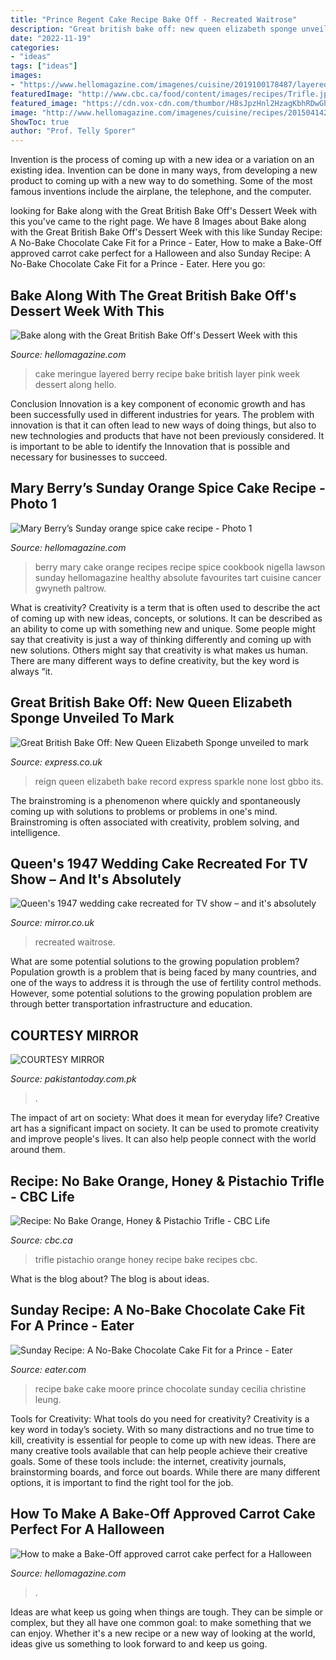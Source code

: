```yaml
---
title: "Prince Regent Cake Recipe Bake Off - Recreated Waitrose"
description: "Great british bake off: new queen elizabeth sponge unveiled to mark"
date: "2022-11-19"
categories:
- "ideas"
tags: ["ideas"]
images:
- "https://www.hellomagazine.com/imagenes/cuisine/2019100178487/layered-berry-meringue-cake-recipe/0-379-575/layered-merganie-cake-t.jpg"
featuredImage: "http://www.cbc.ca/food/content/images/recipes/Trifle.jpg"
featured_image: "https://cdn.vox-cdn.com/thumbor/H8sJpzHnl2HzagKbhRDwGhu2ABk=/0x0:600x772/1200x0/filters:focal(0x0:600x772):no_upscale()/cdn.vox-cdn.com/uploads/chorus_asset/file/6255375/LFBaking_coversmall.0.jpg"
image: "http://www.hellomagazine.com/imagenes/cuisine/recipes/2015041424607/mary-berry-orange-spice-cake-recipe/0-126-642/cake--a.jpg"
ShowToc: true
author: "Prof. Telly Sporer"
---
```



Invention is the process of coming up with a new idea or a variation on an existing idea. Invention can be done in many ways, from developing a new product to coming up with a new way to do something. Some of the most famous inventions include the airplane, the telephone, and the computer.

	

		
looking for Bake along with the Great British Bake Off&#039;s Dessert Week with this you've came to the right page. We have 8 Images about Bake along with the Great British Bake Off&#039;s Dessert Week with this like Sunday Recipe: A No-Bake Chocolate Cake Fit for a Prince - Eater, How to make a Bake-Off approved carrot cake perfect for a Halloween and also Sunday Recipe: A No-Bake Chocolate Cake Fit for a Prince - Eater. Here you go:
		
    
## Bake Along With The Great British Bake Off&#039;s Dessert Week With This

<img loading=lazy src="https://www.hellomagazine.com/imagenes/cuisine/2019100178487/layered-berry-meringue-cake-recipe/0-379-575/layered-merganie-cake-t.jpg" onerror="this.onerror=null;this.src='https://tse1.mm.bing.net/th?id=OIP.zPhfquD1eVygIKb-0feXeAHaEc&amp;pid=15.1';" alt="Bake along with the Great British Bake Off&#039;s Dessert Week with this">

_Source: hellomagazine.com_

>cake meringue layered berry recipe bake british layer pink week dessert along hello. 

	

Conclusion
Innovation is a key component of economic growth and has been successfully used in different industries for years. The problem with innovation is that it can often lead to new ways of doing things, but also to new technologies and products that have not been previously considered. It is important to be able to identify the Innovation that is possible and necessary for businesses to succeed.

    
## Mary Berry’s Sunday Orange Spice Cake Recipe - Photo 1

<img loading=lazy src="http://www.hellomagazine.com/imagenes/cuisine/recipes/2015041424607/mary-berry-orange-spice-cake-recipe/0-126-642/cake--a.jpg" onerror="this.onerror=null;this.src='https://tse4.mm.bing.net/th?id=OIP.lmX_CEh_45ylO3muZPzgdQHaLG&amp;pid=15.1';" alt="Mary Berry’s Sunday orange spice cake recipe - Photo 1">

_Source: hellomagazine.com_

>berry mary cake orange recipes recipe spice cookbook nigella lawson sunday hellomagazine healthy absolute favourites tart cuisine cancer gwyneth paltrow. 

	

What is creativity?
Creativity is a term that is often used to describe the act of coming up with new ideas, concepts, or solutions. It can be described as an ability to come up with something new and unique. Some people might say that creativity is just a way of thinking differently and coming up with new solutions. Others might say that creativity is what makes us human. There are many different ways to define creativity, but the key word is always “it.

    
## Great British Bake Off: New Queen Elizabeth Sponge Unveiled To Mark

<img loading=lazy src="https://cdn.images.express.co.uk/img/dynamic/106/285x190/603593_1.jpg" onerror="this.onerror=null;this.src='https://tse3.mm.bing.net/th?id=OIP.Cidy0l5ZVxLhmbBg8hgDQgAAAA&amp;pid=15.1';" alt="Great British Bake Off: New Queen Elizabeth Sponge unveiled to mark">

_Source: express.co.uk_

>reign queen elizabeth bake record express sparkle none lost gbbo its. 

	

The brainstroming is a phenomenon where quickly and spontaneously coming up with solutions to problems or problems in one's mind. Brainstroming is often associated with creativity, problem solving, and intelligence.

    
## Queen&#039;s 1947 Wedding Cake Recreated For TV Show – And It&#039;s Absolutely

<img loading=lazy src="https://i2-prod.mirror.co.uk/incoming/article11429575.ece/ALTERNATES/s615b/A_VERY_ROYAL_WEDDING_03.jpg" onerror="this.onerror=null;this.src='https://tse4.mm.bing.net/th?id=OIP.yRbsMmjBhxTLTvwY8YNiXQHaK0&amp;pid=15.1';" alt="Queen&#039;s 1947 wedding cake recreated for TV show – and it&#039;s absolutely">

_Source: mirror.co.uk_

>recreated waitrose. 

	

What are some potential solutions to the growing population problem?
Population growth is a problem that is being faced by many countries, and one of the ways to address it is through the use of fertility control methods. However, some potential solutions to the growing population problem are through better transportation infrastructure and education.

    
## COURTESY MIRROR

<img loading=lazy src="https://cache.pakistantoday.com.pk/NADIA.jpg" onerror="this.onerror=null;this.src='https://tse3.mm.bing.net/th?id=OIP.VLzzTbd9zgvuaXMGrTWaDQHaE7&amp;pid=15.1';" alt="COURTESY MIRROR">

_Source: pakistantoday.com.pk_

>. 

	

The impact of art on society: What does it mean for everyday life?
Creative art has a significant impact on society. It can be used to promote creativity and improve people's lives. It can also help people connect with the world around them.

    
## Recipe: No Bake Orange, Honey &amp; Pistachio Trifle - CBC Life

<img loading=lazy src="http://www.cbc.ca/food/content/images/recipes/Trifle.jpg" onerror="this.onerror=null;this.src='https://tse1.mm.bing.net/th?id=OIP.rVMg45rnaTBE--Z4kEKrDwHaEK&amp;pid=15.1';" alt="Recipe: No Bake Orange, Honey &amp; Pistachio Trifle - CBC Life">

_Source: cbc.ca_

>trifle pistachio orange honey recipe bake recipes cbc. 

	

What is the blog about?
The blog is about ideas.

    
## Sunday Recipe: A No-Bake Chocolate Cake Fit For A Prince - Eater

<img loading=lazy src="https://cdn.vox-cdn.com/thumbor/H8sJpzHnl2HzagKbhRDwGhu2ABk=/0x0:600x772/1200x0/filters:focal(0x0:600x772):no_upscale()/cdn.vox-cdn.com/uploads/chorus_asset/file/6255375/LFBaking_coversmall.0.jpg" onerror="this.onerror=null;this.src='https://tse3.mm.bing.net/th?id=OIP.1vIs0Kzx-PO37fKr4tDq5AHaJh&amp;pid=15.1';" alt="Sunday Recipe: A No-Bake Chocolate Cake Fit for a Prince - Eater">

_Source: eater.com_

>recipe bake cake moore prince chocolate sunday cecilia christine leung. 

	

Tools for Creativity: What tools do you need for creativity?
Creativity is a key word in today’s society. With so many distractions and no true time to kill, creativity is essential for people to come up with new ideas. There are many creative tools available that can help people achieve their creative goals. Some of these tools include: the internet, creativity journals, brainstorming boards, and force out boards. While there are many different options, it is important to find the right tool for the job.

    
## How To Make A Bake-Off Approved Carrot Cake Perfect For A Halloween

<img loading=lazy src="https://www.hellomagazine.com/imagenes/cuisine/2019102979843/lime-lemongrass-carrot-cake-recipe/0-385-498/halloween-cake-t.jpg" onerror="this.onerror=null;this.src='https://tse1.mm.bing.net/th?id=OIP.HaOzekvd2wfTKCReRfAhOQHaEc&amp;pid=15.1';" alt="How to make a Bake-Off approved carrot cake perfect for a Halloween">

_Source: hellomagazine.com_

>. 

	

Ideas are what keep us going when things are tough. They can be simple or complex, but they all have one common goal: to make something that we can enjoy. Whether it's a new recipe or a new way of looking at the world, ideas give us something to look forward to and keep us going.

